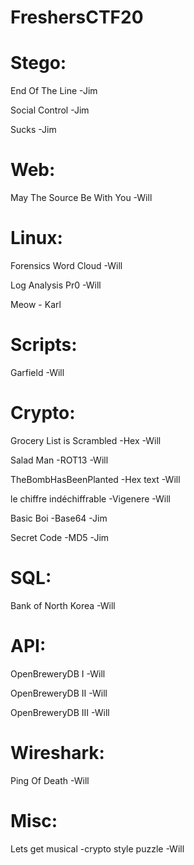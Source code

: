 # FreshersCTF20

# Stego:

End Of The Line -Jim

Social Control -Jim

Sucks -Jim

# Web:

May The Source Be With You -Will

# Linux:

Forensics Word Cloud -Will

Log Analysis Pr0 -Will

Meow - Karl

# Scripts:

Garfield -Will

# Crypto:

Grocery List is Scrambled -Hex -Will

Salad Man -ROT13 -Will

TheBombHasBeenPlanted -Hex text -Will

le chiffre indéchiffrable -Vigenere -Will

Basic Boi -Base64 -Jim

Secret Code -MD5 -Jim

# SQL:

Bank of North Korea -Will

# API:

OpenBreweryDB I -Will

OpenBreweryDB II -Will

OpenBreweryDB III -Will

# Wireshark:

Ping Of Death -Will

# Misc:

Lets get musical -crypto style puzzle -Will
